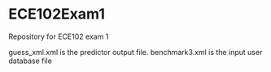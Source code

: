 # ECE102Exam1
 Repository for ECE102 exam 1
 
 guess_xml.xml is the predictor output file.
 benchmark3.xml is the input user database file
 
